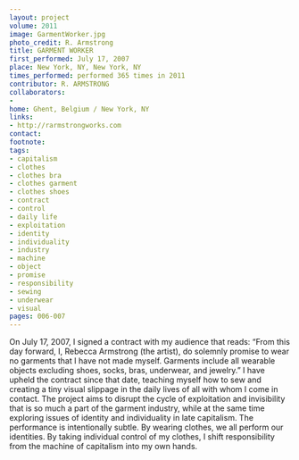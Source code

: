 ```yaml
---
layout: project
volume: 2011
image: GarmentWorker.jpg
photo_credit: R. Armstrong
title: GARMENT WORKER
first_performed: July 17, 2007
place: New York, NY, New York, NY
times_performed: performed 365 times in 2011
contributor: R. ARMSTRONG
collaborators:
- 
home: Ghent, Belgium / New York, NY
links:
- http://rarmstrongworks.com
contact: 
footnote: 
tags:
- capitalism
- clothes
- clothes bra
- clothes garment
- clothes shoes
- contract
- control
- daily life
- exploitation
- identity
- individuality
- industry
- machine
- object
- promise
- responsibility
- sewing
- underwear
- visual
pages: 006-007
---
```


On July 17, 2007, I signed a contract with my audience that reads: “From this day forward, I, Rebecca Armstrong (the artist), do solemnly promise to wear no garments that I have not made myself. Garments include all wearable objects excluding shoes, socks, bras, underwear, and jewelry.” I have upheld the contract since that date, teaching myself how to sew and creating a tiny visual slippage in the daily lives of all with whom I come in contact. The project aims to disrupt the cycle of exploitation and invisibility that is so much a part of the garment industry, while at the same time exploring issues of identity and individuality in late capitalism. The performance is intentionally subtle. By wearing clothes, we all perform our identities. By taking individual control of my clothes, I shift responsibility from the machine of capitalism into my own hands.
